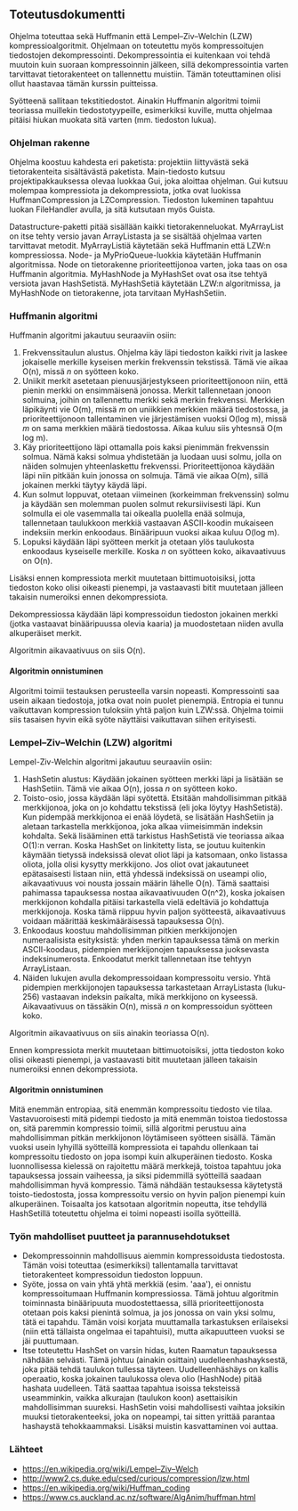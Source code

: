 ## Toteutusdokumentti

Ohjelma toteuttaa sekä Huffmanin että Lempel–Ziv–Welchin (LZW) kompressioalgoritmit. Ohjelmaan on toteutettu myös kompressoitujen tiedostojen dekompressointi. Dekompressointia ei kuitenkaan voi tehdä muutoin kuin suoraan kompressoinnin jälkeen, sillä dekompressointia varten tarvittavat tietorakenteet on tallennettu muistiin. Tämän toteuttaminen olisi ollut haastavaa tämän kurssin puitteissa.

Syötteenä sallitaan tekstitiedostot. Ainakin Huffmanin algoritmi toimii teoriassa muillekin tiedostotyypeille, esimerkiksi kuville, mutta ohjelmaa pitäisi hiukan muokata sitä varten (mm. tiedoston lukua).

### Ohjelman rakenne
Ohjelma koostuu kahdesta eri paketista: projektiin liittyvästä sekä tietorakenteita sisältävästä paketista. Main-tiedosto kutsuu projektipakkauksessa olevaa luokkaa Gui, joka aloittaa ohjelman. Gui kutsuu molempaa kompressiota ja dekompressiota, jotka ovat luokissa HuffmanCompression ja LZCompression. Tiedoston lukeminen tapahtuu luokan FileHandler avulla, ja sitä kutsutaan myös Guista.

Datastructure-paketti pitää sisällään kaikki tietorakenneluokat. MyArrayList on itse tehty versio javan ArrayListasta ja se sisältää ohjelmaa varten tarvittavat metodit. MyArrayListiä käytetään sekä Huffmanin että LZW:n kompressiossa. Node- ja MyPrioQueue-luokkia käytetään Huffmanin algoritmissa. Node on tietorakenne prioriteettijonoa varten, joka taas on osa Huffmanin algoritmia. MyHashNode ja MyHashSet ovat osa itse tehtyä versiota javan HashSetistä. MyHashSetiä käytetään LZW:n algoritmissa, ja MyHashNode on tietorakenne, jota tarvitaan MyHashSetiin.

### Huffmanin algoritmi

Huffmanin algoritmi jakautuu seuraaviin osiin:
1. Frekvenssitaulun alustus. Ohjelma käy läpi tiedoston kaikki rivit ja laskee jokaiselle merkille kyseisen merkin frekvenssin tekstissä. Tämä vie aikaa O(n), missä _n_ on syötteen koko.
2. Uniikit merkit asetetaan pienuusjärjestykseen prioriteettijonoon niin, että pienin merkki on ensimmäisenä jonossa. Merkit tallennetaan jonoon solmuina, joihin on tallennettu merkki sekä merkin frekvenssi. Merkkien läpikäynti vie O(m), missä _m_ on uniikkien merkkien määrä tiedostossa, ja prioriteettijonoon tallentaminen vie järjestämisen vuoksi O(log m), missä _m_ on sama merkkien määrä tiedostossa. Aikaa kuluu siis yhtesnsä O(m log m).
3. Käy prioriteettijono läpi ottamalla pois kaksi pienimmän frekvenssin solmua. Nämä kaksi solmua yhdistetään ja luodaan uusi solmu, jolla on näiden solmujen yhteenlaskettu frekvenssi. Prioriteettijonoa käydään läpi niin pitkään kuin jonossa on solmuja. Tämä vie aikaa O(m), sillä jokainen merkki täytyy käydä läpi.
4. Kun solmut loppuvat, otetaan viimeinen (korkeimman frekvenssin) solmu ja käydään sen molemman puolen solmut rekursiivisesti läpi. Kun solmulla ei ole vasemmalla tai oikealla puolella enää solmuja, tallennetaan taulukkoon merkkiä vastaavan ASCII-koodin mukaiseen indeksiin merkin enkoodaus. Binääripuun vuoksi aikaa kuluu O(log m).
5. Lopuksi käydään läpi syötteen merkit ja otetaan ylös taulukosta enkoodaus kyseiselle merkille. Koska _n_ on syötteen koko, aikavaativuus on O(n).

Lisäksi ennen kompressiota merkit muutetaan bittimuotoisiksi, jotta tiedoston koko olisi oikeasti pienempi, ja vastaavasti bitit muutetaan jälleen takaisin numeroiksi ennen dekompressiota.

Dekompressiossa käydään läpi kompressoidun tiedoston jokainen merkki (jotka vastaavat binääripuussa olevia kaaria) ja muodostetaan niiden avulla alkuperäiset merkit.

Algoritmin aikavaativuus on siis O(n).

#### Algoritmin onnistuminen

Algoritmi toimii testauksen perusteella varsin nopeasti. Kompressointi saa usein aikaan tiedostoja, jotka ovat noin puolet pienempiä. Entropia ei tunnu vaikuttavan kompression tuloksiin yhtä paljon kuin LZW:ssä. Ohjelma toimii siis tasaisen hyvin eikä syöte näyttäisi vaikuttavan siihen erityisesti.


### Lempel–Ziv–Welchin (LZW) algoritmi
Lempel-Ziv-Welchin algoritmi jakautuu seuraaviin osiin:
1. HashSetin alustus: Käydään jokainen syötteen merkki läpi ja lisätään se HashSetiin. Tämä vie aikaa O(n), jossa _n_ on syötteen koko.
2. Toisto-osio, jossa käydään läpi syötettä. Etsitään mahdollisimman pitkää merkkijonoa, joka on jo kohdattu tekstissä (eli joka löytyy HashSetistä). Kun pidempää merkkijonoa ei enää löydetä, se lisätään HashSetiin ja aletaan tarkastella merkkijonoa, joka alkaa viimeisimmän indeksin kohdalta. Sekä lisääminen että tarkistus HashSetistä vie teoriassa aikaa O(1):n verran. Koska HashSet on linkitetty lista, se joutuu kuitenkin käymään tietyssä indeksissä olevat oliot läpi ja katsomaan, onko listassa oliota, jolla olisi kysytty merkkijono. Jos oliot ovat jakautuneet epätasaisesti listaan niin, että yhdessä indeksissä on useampi olio, aikavaativuus voi nousta jossain määrin lähelle O(n). Tämä saattaisi pahimassa tapauksessa nostaa aikavaativuuden O(n^2), koska jokaisen merkkijonon kohdalla pitäisi tarkastella vielä edeltäviä jo kohdattuja merkkijonoja. Koska tämä riippuu hyvin paljon syötteestä, aikavaativuus voidaan määrittää keskimääräisessä tapauksessa O(n).
3. Enkoodaus koostuu mahdollisimman pitkien merkkijonojen numeraalisista esityksistä: yhden merkin tapauksessa tämä on merkin ASCII-koodaus, pidempien merkkijonojen tapauksessa juoksevasta indeksinumerosta. Enkoodatut merkit tallennetaan itse tehtyyn ArrayListaan.
4. Näiden lukujen avulla dekompressoidaan kompressoitu versio. Yhtä pidempien merkkijonojen tapauksessa tarkastetaan ArrayListasta (luku-256) vastaavan indeksin paikalta, mikä merkkijono on kyseessä. Aikavaativuus on tässäkin O(n), missä _n_ on kompressoidun syötteen koko.

Algoritmin aikavaativuus on siis ainakin teoriassa O(n).

Ennen kompressiota merkit muutetaan bittimuotoisiksi, jotta tiedoston koko olisi oikeasti pienempi, ja vastaavasti bitit muutetaan jälleen takaisin numeroiksi ennen dekompressiota.


#### Algoritmin onnistuminen
Mitä enemmän entropiaa, sitä enemmän kompressoitu tiedosto vie tilaa. Vastavuoroisesti mitä pidempi tiedosto ja mitä enemmän toistoa tiedostossa on, sitä paremmin kompressio toimii, sillä algoritmi perustuu aina mahdollisimman pitkän merkkijonon löytämiseen syötteen sisällä. Tämän vuoksi usein lyhyillä syötteillä kompressiota ei tapahdu ollenkaan tai kompressoitu tiedosto on jopa isompi kuin alkuperäinen tiedosto. Koska luonnollisessa kielessä on rajoitettu määrä merkkejä, toistoa tapahtuu joka tapauksessa jossain vaiheessa, ja siksi pidemmillä syötteillä saadaan mahdollisimman hyvä kompressio. Tämä nähdään testauksessa käytetystä toisto-tiedostosta, jossa kompressoitu versio on hyvin paljon pienempi kuin alkuperäinen. Toisaalta jos katsotaan algoritmin nopeutta, itse tehdyllä HashSetillä toteutettu ohjelma ei toimi nopeasti isoilla syötteillä.


### Työn mahdolliset puutteet ja parannusehdotukset
- Dekompressoinnin mahdollisuus aiemmin kompressoidusta tiedostosta. Tämän voisi toteuttaa (esimerkiksi) tallentamalla tarvittavat tietorakenteet kompressoidun tiedoston loppuun.
- Syöte, jossa on vain yhtä yhtä merkkiä (esim. 'aaa'), ei onnistu kompressoitumaan Huffmanin kompressiossa. Tämä johtuu algoritmin toiminnasta binääripuuta muodostettaessa, sillä prioriteettijonosta otetaan pois kaksi pienintä solmua, ja jos jonossa on vain yksi solmu, tätä ei tapahdu. Tämän voisi korjata muuttamalla tarkastuksen erilaiseksi (niin että tällaista ongelmaa ei tapahtuisi), mutta aikapuutteen vuoksi se jäi puuttumaan.
- Itse toteutettu HashSet on varsin hidas, kuten Raamatun tapauksessa nähdään selvästi. Tämä johtuu (ainakin osittain) uudelleenhashayksestä, joka pitää tehdä taulukon tullessa täyteen. Uudelleenhäshäys on kallis operaatio, koska jokainen taulukossa oleva olio (HashNode) pitää hashata uudelleen. Tätä saattaa tapahtua isoissa teksteissä useamminkin, vaikka alkurajan (taulukon koon) asettaisikin mahdollisimman suureksi. HashSetin voisi mahdollisesti vaihtaa joksikin muuksi tietorakenteeksi, joka on nopeampi, tai sitten yrittää parantaa hashaystä tehokkaammaksi. Lisäksi muistin kasvattaminen voi auttaa.


### Lähteet
- https://en.wikipedia.org/wiki/Lempel–Ziv–Welch
- http://www2.cs.duke.edu/csed/curious/compression/lzw.html
- https://en.wikipedia.org/wiki/Huffman_coding
- https://www.cs.auckland.ac.nz/software/AlgAnim/huffman.html